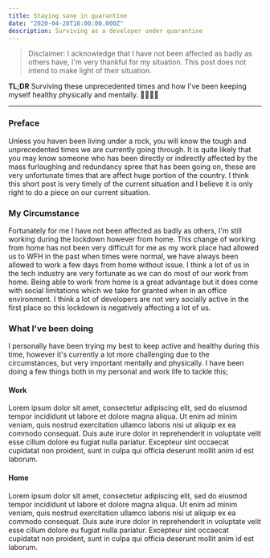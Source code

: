 ```yaml
---
title: Staying sane in quarantine
date: "2020-04-28T16:00:00.000Z"
description: Surviving as a developer under quarantine
---
```

> Disclaimer: I acknowledge that I have not been affected as badly as others have, I'm very thankful for my situation. This post does not intend to make light of their situation.

**TL;DR** Surviving these unprecedented times and how I've been keeping myself healthy physically and mentally. 👷🏽‍♂️🧠

--- 
### Preface

Unless you haven been living under a rock, you will know the tough and unprecedented times we are currently going through. It is quite likely that you may know someone who has been directly or indirectly affected by the mass furloughing and redundancy spree that has been going on, these are very unfortunate times that are affect huge portion of the country. I think this short post is very timely of the current situation and I believe it is only right to do a piece on our current situation.

### My Circumstance

Fortunately for me I have not been affected as badly as others, I'm still working during the lockdown however from home. This change of working from home has not been very difficult for me as my work place had allowed us to WFH in the past when times were normal, we have always been allowed to work a few days from home without issue. I think a lot of us in the tech industry are very fortunate as we can do most of our work from home. Being able to work from home is a great advantage but it does come with social limitations which we take for granted when in an office environment. I think a lot of developers are not very socially active in the first place so this lockdown is negatively affecting a lot of us.

### What I've been doing

I personally have been trying my best to keep active and healthy during this time, however it's currently a lot more challenging due to the circumstances, but very important mentally and physically. I have been doing a few things both in my personal and work life to tackle this;

#### Work

Lorem ipsum dolor sit amet, consectetur adipiscing elit, sed do eiusmod tempor incididunt ut labore et dolore magna aliqua. Ut enim ad minim veniam, quis nostrud exercitation ullamco laboris nisi ut aliquip ex ea commodo consequat. Duis aute irure dolor in reprehenderit in voluptate velit esse cillum dolore eu fugiat nulla pariatur. Excepteur sint occaecat cupidatat non proident, sunt in culpa qui officia deserunt mollit anim id est laborum.

#### Home

Lorem ipsum dolor sit amet, consectetur adipiscing elit, sed do eiusmod tempor incididunt ut labore et dolore magna aliqua. Ut enim ad minim veniam, quis nostrud exercitation ullamco laboris nisi ut aliquip ex ea commodo consequat. Duis aute irure dolor in reprehenderit in voluptate velit esse cillum dolore eu fugiat nulla pariatur. Excepteur sint occaecat cupidatat non proident, sunt in culpa qui officia deserunt mollit anim id est laborum.

